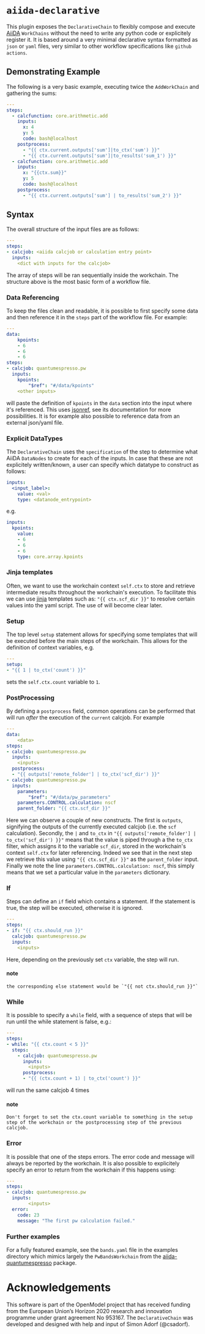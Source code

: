 # `aiida-declarative`
This plugin exposes the `DeclarativeChain` to flexibly compose and execute [AiiDA](https://github.com/aiidateam/aiida-core) `WorkChains` without the need to write any python code or explicitely register
it.
It is based around a very minimal declarative syntax formatted as `json` or `yaml` files, very similar to other workflow specifications like `github actions`.

## Demonstrating Example
The following is a very basic example, executing twice the `AddWorkChain` and gathering the sums:
```yaml
---
steps:
  - calcfunction: core.arithmetic.add
    inputs:
      x: 4
      y: 5
      code: bash@localhost
    postprocess:
      - "{{ ctx.current.outputs['sum']|to_ctx('sum') }}"
      - "{{ ctx.current.outputs['sum']|to_results('sum_1') }}"
  - calcfunction: core.arithmetic.add
    inputs:
      x: "{{ctx.sum}}"
      y: 5
      code: bash@localhost
    postprocess:
      - "{{ ctx.current.outputs['sum'] | to_results('sum_2') }}"
```

## Syntax
The overall structure of the input files are as follows:
```yaml
---
steps:
- calcjob: <aiida calcjob or calculation entry point>
  inputs:
    <dict with inputs for the calcjob>
```
The array of steps will be ran sequentially inside the workchain. The structure above is the most basic form of a workflow file.

### Data Referencing
To keep the files clean and readable, it is possible to first specify some data and then reference it in the `steps` part of the workflow file. For example:
```yaml
---
data:
    kpoints:
    - 6
    - 6
    - 6
steps:
- calcjob: quantumespresso.pw
  inputs:
    kpoints:
        "$ref": "#/data/kpoints"
    <other inputs>
```
will paste the definition of `kpoints` in the `data` section into the input where it's referenced. This uses [jsonref](https://pypi.org/project/jsonref/), see its documentation for more possibilities. It is for example also possible to reference data from an external json/yaml file.

### Explicit DataTypes
The `DeclarativeChain` uses the `specification` of the step to determine what AiiDA `DataNodes` to create for each of the inputs. In case that these are not explicitely written/known, a user can specify which datatype to construct as follows:
```yaml
inputs:
  <input_label>:
    value: <val>
    type: <datanode_entrypoint>
```
e.g.
```yaml
inputs:
  kpoints:
    value:
    - 6
    - 6
    - 6
    type: core.array.kpoints
```

### Jinja templates
Often, we want to use the workchain context `self.ctx` to store and retrieve intermediate results throughout the workchain's execution. To facilitate this we can use [jinja](https://jinja.palletsprojects.com/en/3.1.x/) templates such as:
`"{{ ctx.scf_dir }}"` to resolve certain values into the yaml script. The use of will become clear later.

### Setup
The top level `setup` statement allows for specifying some templates that will be executed before the main steps of the workchain.
This allows for the definition of context variables, e.g.
```yaml
---
setup:
- "{{ 1 | to_ctx('count') }}"
```
sets the `self.ctx.count` variable to `1`.

### PostProcessing
By defining a `postprocess` field, common operations can be performed that will run _after_ the execution of the `current` calcjob. For example
```yaml
---
data:
    <data>
steps:
- calcjob: quantumespresso.pw
  inputs:
    <inputs>
  postprocess:
  - "{{ outputs['remote_folder'] | to_ctx('scf_dir') }}"
- calcjob: quantumespresso.pw
  inputs:
    parameters:
        "$ref": "#/data/pw_parameters"
    parameters.CONTROL.calculation: nscf
    parent_folder: "{{ ctx.scf_dir }}"
```
Here we can observe a couple of new constructs. The first is `outputs`, signifying the outputs of the currently executed calcjob (i.e. the `scf` calculation). Secondly, the `|` and `to_ctx` in `"{{ outputs['remote_folder'] | to_ctx('scf_dir') }}"` means that the value is piped through a the `to_ctx` filter, which assigns it to the variable `scf_dir`, stored in the workchain's context `self.ctx` for later referencing. Indeed we see that in the next step we retrieve this value using `"{{ ctx.scf_dir }}"` as the `parent_folder` input. Finally we note the line `parameters.CONTROL.calculation: nscf`, this simply means that we set a particular value in the `parameters` dictionary.

### If
Steps can define an `if` field which contains a statement. If the statement is true, the step will be executed, otherwise it is ignored.
```yaml
---
steps:
- if: "{{ ctx.should_run }}"
  calcjob: quantumespresso.pw
  inputs:
    <inputs>
```
Here, depending on the previously set `ctx` variable, the step will run.
#### note
    the corresponding else statement would be `"{{ not ctx.should_run }}"`

### While
It is possible to specify a `while` field, with a sequence of steps that will be run until the while statement is false, e.g.:
```yaml
---
steps:
- while: "{{ ctx.count < 5 }}"
  steps:
    - calcjob: quantumespresso.pw
      inputs:
        <inputs>
      postprocess:
      - "{{ (ctx.count + 1) | to_ctx('count') }}"
```
will run the same calcjob 4 times
#### note
    Don't forget to set the ctx.count variable to something in the setup step of the workchain or the postprocessing step of the previous calcjob.

### Error
It is possible that one of the steps errors. The error code and message will always be reported by the workchain. It is also possible to explicitely specify an error to return from the workchain if this happens using:
```yaml
---
steps:
- calcjob: quantumespresso.pw
  inputs:
        <inputs>
  error:
    code: 23
    message: "The first pw calculation failed."
```
### Further examples
For a fully featured example, see the `bands.yaml` file in the examples directory which mimics largely the `PwBandsWorkchain` from the [aiida-quantumespresso](https://github.com/aiidateam/aiida-quantumespresso) package.

# Acknowledgements
This software is part of the OpenModel project that has received funding from the European Union’s Horizon 2020 research and innovation programme under grant agreement No 953167.
The `DeclarativeChain` was developed and designed with help and input of Simon Adorf (@csadorf).
